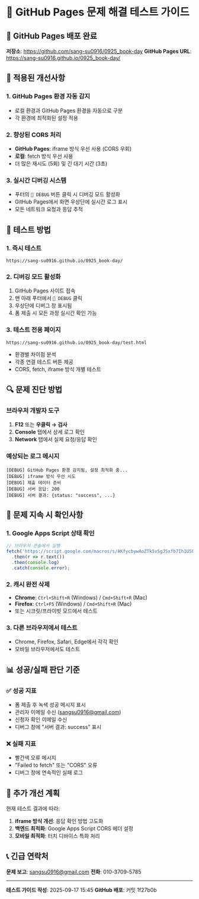 # 🧪 GitHub Pages 문제 해결 테스트 가이드

## 🎯 GitHub Pages 배포 완료

**저장소**: https://github.com/sang-su0916/0925_book-day
**GitHub Pages URL**: https://sang-su0916.github.io/0925_book-day/

## 🔧 적용된 개선사항

### 1. GitHub Pages 환경 자동 감지
- 로컬 환경과 GitHub Pages 환경을 자동으로 구분
- 각 환경에 최적화된 설정 적용

### 2. 향상된 CORS 처리
- **GitHub Pages**: iframe 방식 우선 사용 (CORS 우회)
- **로컬**: fetch 방식 우선 사용
- 더 많은 재시도 (5회) 및 긴 대기 시간 (3초)

### 3. 실시간 디버깅 시스템
- 푸터의 `🔧 DEBUG` 버튼 클릭 시 디버깅 모드 활성화
- GitHub Pages에서 화면 우상단에 실시간 로그 표시
- 모든 네트워크 요청과 응답 추적

## 🧪 테스트 방법

### 1. 즉시 테스트
```
https://sang-su0916.github.io/0925_book-day/
```

### 2. 디버깅 모드 활성화
1. GitHub Pages 사이트 접속
2. 맨 아래 푸터에서 `🔧 DEBUG` 클릭
3. 우상단에 디버그 창 표시됨
4. 폼 제출 시 모든 과정 실시간 확인 가능

### 3. 테스트 전용 페이지
```
https://sang-su0916.github.io/0925_book-day/test.html
```
- 환경별 차이점 분석
- 각종 연결 테스트 버튼 제공
- CORS, fetch, iframe 방식 개별 테스트

## 🔍 문제 진단 방법

### 브라우저 개발자 도구
1. **F12** 또는 **우클릭 → 검사**
2. **Console** 탭에서 상세 로그 확인
3. **Network** 탭에서 실제 요청/응답 확인

### 예상되는 로그 메시지
```
[DEBUG] GitHub Pages 환경 감지됨, 설정 최적화 중...
[DEBUG] iframe 방식 우선 시도
[DEBUG] 제출 데이터 준비
[DEBUG] 서버 응답: 200
[DEBUG] 서버 결과: {status: "success", ...}
```

## 🚨 문제 지속 시 확인사항

### 1. Google Apps Script 상태 확인
```javascript
// 브라우저 콘솔에서 실행
fetch('https://script.google.com/macros/s/AKfycbywAoZTk5vSgJSxfb7Ih1U5F9gGVMKVyNEz1RWZ8UJvZRaOoYv97b_dl4z0oZ5iE8jb/exec')
  .then(r => r.text())
  .then(console.log)
  .catch(console.error);
```

### 2. 캐시 완전 삭제
- **Chrome**: `Ctrl+Shift+R` (Windows) / `Cmd+Shift+R` (Mac)
- **Firefox**: `Ctrl+F5` (Windows) / `Cmd+Shift+R` (Mac)
- 또는 시크릿/프라이빗 모드에서 테스트

### 3. 다른 브라우저에서 테스트
- Chrome, Firefox, Safari, Edge에서 각각 확인
- 모바일 브라우저에서도 테스트

## 📊 성공/실패 판단 기준

### ✅ 성공 지표
- 폼 제출 후 녹색 성공 메시지 표시
- 관리자 이메일 수신 (sangsu0916@gmail.com)
- 신청자 확인 이메일 수신
- 디버그 창에 "서버 결과: success" 표시

### ❌ 실패 지표
- 빨간색 오류 메시지
- "Failed to fetch" 또는 "CORS" 오류
- 디버그 창에 연속적인 실패 로그

## 🔄 추가 개선 계획

현재 테스트 결과에 따라:
1. **iframe 방식 개선**: 응답 확인 방법 고도화
2. **백엔드 최적화**: Google Apps Script CORS 헤더 설정
3. **모바일 최적화**: 터치 디바이스 특화 처리

## 📞 긴급 연락처

**문제 보고**: sangsu0916@gmail.com
**전화**: 010-3709-5785

---

**테스트 가이드 작성**: 2025-09-17 15:45
**GitHub 배포**: 커밋 1f27b0b